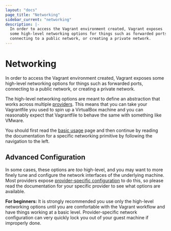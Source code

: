 ```yaml
---
layout: "docs"
page_title: "Networking"
sidebar_current: "networking"
description: |-
  In order to access the Vagrant environment created, Vagrant exposes
  some high-level networking options for things such as forwarded ports,
  connecting to a public network, or creating a private network.
---
```


# Networking

In order to access the Vagrant environment created, Vagrant exposes
some high-level networking options for things such as forwarded ports,
connecting to a public network, or creating a private network.

The high-level networking options are meant to define an abstraction that
works across multiple [providers](/docs/providers/). This means that
you can take your Vagrantfile you used to spin up a VirtualBox machine and
you can reasonably expect that Vagrantfile to behave the same with something
like VMware.

You should first read the [basic usage](/docs/networking/basic_usage.html) page
and then continue by reading the documentation for a specific networking
primitive by following the navigation to the left.

## Advanced Configuration

In some cases,
these options are _too_ high-level, and you may want to more finely tune
and configure the network interfaces of the underlying machine. Most
providers expose [provider-specific configuration](/docs/providers/configuration.html)
to do this, so please read the documentation for your specific provider
to see what options are available.

<div class="alert alert-info">
  <strong>For beginners:</strong> It is strongly recommended you use
  only the high-level networking options until you are comfortable
  with the Vagrant workflow and have things working at a basic level.
  Provider-specific network configuration can very quickly lock you out
  of your guest machine if improperly done.
</div>
